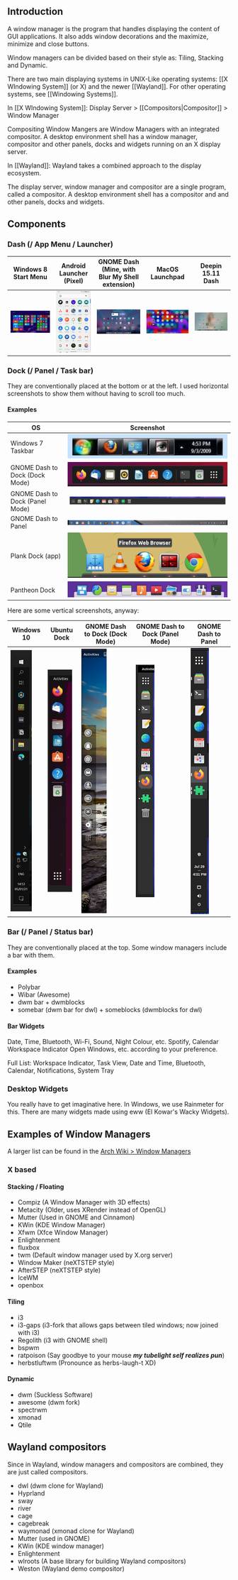 ## Introduction
A window manager is the program that handles displaying the content of GUI applications. It also adds window decorations and the maximize, minimize and close buttons.

Window managers can be divided based on their style as: Tiling, Stacking and Dynamic.

There are two main displaying systems in UNIX-Like operating systems: [[X WIndowing System]] (or X) and the newer [[Wayland]]. For other operating systems, see [[Windowing Systems]].

In [[X WIndowing System]]:
Display Server > [[Compositors|Compositor]] > Window Manager

Compositing Window Mangers are Window Managers with an integrated compositor.
A desktop environment shell has a window manager, compositor and other panels, docks and widgets running on an X display server.

In [[Wayland]]:
Wayland takes a combined approach to the display ecosystem.

The display server, window manager and compositor are a single program, called a compositor.
A desktop environment shell has a compositor and and other panels, docks and widgets.

## Components
### Dash (/ App Menu / Launcher)

| Windows 8 Start Menu                              | Android Launcher (Pixel)                                          | GNOME Dash (Mine, with Blur My Shell extension) | MacOS Launchpad                                   | Deepin 15.11 Dash                                       |
| ------------------------------------------------- | ----------------------------------------------------------------- | ----------------------------------------------- | ------------------------------------------------- | ------------------------------------------------------- |
| ![Windows 8 Dash](_images/Windows%208%20Dash.png) | ![Stock Android Launcher](_images/Stock%20Android%20Launcher.png) | ![My GNOME Dash](_images/My%20GNOME%20Dash.png) | ![MacOS Launchpad](_images/MacOS%20Launchpad.png) | ![Deepin 15.11 Dash](_images/Deepin%2015.11%20Dash.png) |

### Dock (/ Panel / Task bar)
They are conventionally placed at the bottom or at the left.
I used horizontal screenshots to show them without having to scroll too much.

#### Examples

| OS                              | Screenshot                                                                                |
| ------------------------------- | ----------------------------------------------------------------------------------------- |
| Windows 7 Taskbar               | ![Windows 7 Taskbar](_images/Windows%207%20Taskbar.png)                                   |
| GNOME Dash to Dock (Dock Mode)  | ![GNOME Dash to Dock (Dock Mode)](_images/GNOME%20Dash%20to%20Dock%20(Dock%20Mode).png)   |
| GNOME Dash to Dock (Panel Mode) | ![GNOME Dash to Dock (Panel Mode)](_images/GNOME%20Dash%20to%20Dock%20(Panel%20Mode).png) |
| GNOME Dash to Panel             | ![GNOME Dash to Panel](_images/GNOME%20Dash%20to%20Panel.png)                             |
| Plank Dock (app)                | ![Plank Dock (app)](_images/Plank%20Dock%20(app).png)                                     |
| Pantheon Dock                   | ![Pantheon Dock](_images/Pantheon%20Dock.png)                                             |

Here are some vertical screenshots, anyway:

| Windows 10                                                                          | Ubuntu Dock                                                         | GNOME Dash to Dock (Dock Mode)                                                                                    | GNOME Dash to Dock (Panel Mode)                                                                                     | GNOME Dash to Panel                                                                     |
| ----------------------------------------------------------------------------------- | ------------------------------------------------------------------- | ----------------------------------------------------------------------------------------------------------------- | ------------------------------------------------------------------------------------------------------------------- | --------------------------------------------------------------------------------------- |
| ![Windows 10 Taskbar - Vertical](_images/Windows%2010%20Taskbar%20-%20Vertical.png) | ![Ubuntu Dock - Vertical](_images/Ubuntu%20Dock%20-%20Vertical.png) | ![GNOME Dash to Dock (Dock Mode) - Vertical](_images/GNOME%20Dash%20to%20Dock%20(Dock%20Mode)%20-%20Vertical.png) | ![GNOME Dash to Dock (Panel Mode) - Vertical](_images/GNOME%20Dash%20to%20Dock%20(Panel%20Mode)%20-%20Vertical.png) | ![GNOME Dash to Panel - Vertical](_images/GNOME%20Dash%20to%20Panel%20-%20Vertical.png) |

### Bar (/ Panel / Status bar)
They are conventionally placed at the top. Some window managers include a bar with them.

#### Examples
- Polybar
- Wibar (Awesome)
- dwm bar + dwmblocks
- somebar (dwm bar for dwl) + someblocks (dwmblocks for dwl)
#### Bar Widgets
Date, Time, Bluetooth, Wi-Fi, Sound, Night Colour, etc.
Spotify, Calendar
Workspace Indicator
Open Windows, etc. according to your preference.

Full List: Workspace Indicator, Task View, Date and Time, Bluetooth, Calendar, Notifications, System Tray
### Desktop Widgets
You really have to get imaginative here. In Windows, we use Rainmeter for this.
There are many widgets made using eww (El Kowar's Wacky Widgets).

## Examples of Window Managers
A larger list can be found in the [Arch Wiki > Window Managers](https://wiki.archlinux.org/title/window_manager)

### X based

#### Stacking / Floating
- Compiz (A Window Manager with 3D effects)
- Metacity (Older, uses XRender instead of OpenGL)
- Mutter (Used in GNOME and Cinnamon)
- KWin (KDE Window Manager)
- Xfwm (Xfce Window Manager)
- Enlightenment
- fluxbox
- twm (Default window manager used by X.org server)
- Window Maker (neXTSTEP style)
- AfterSTEP (neXTSTEP style)
- IceWM
- openbox

#### Tiling
- i3
- i3-gaps (i3-fork that allows gaps between tiled windows; now joined with i3)
- Regolith (i3 with GNOME shell)
- bspwm
- ratpoison (Say goodbye to your mouse ***my tubelight self realizes pun***)
- herbstluftwm (Pronounce as herbs-laugh-t XD)

#### Dynamic
- dwm (Suckless Software)
- awesome (dwm fork)
- spectrwm
- xmonad
- Qtile

## Wayland compositors
Since in Wayland, window managers and compositors are combined, they are just called compositors.

- dwl (dwm clone for Wayland)
- Hyprland
- sway
- river
- cage
- cagebreak
- waymonad (xmonad clone for Wayland)
- Mutter (used in GNOME)
- KWin (KDE window manager)
- Enlightenment
- wlroots (A base library for building Wayland compositors)
- Weston (Wayland demo compositor)